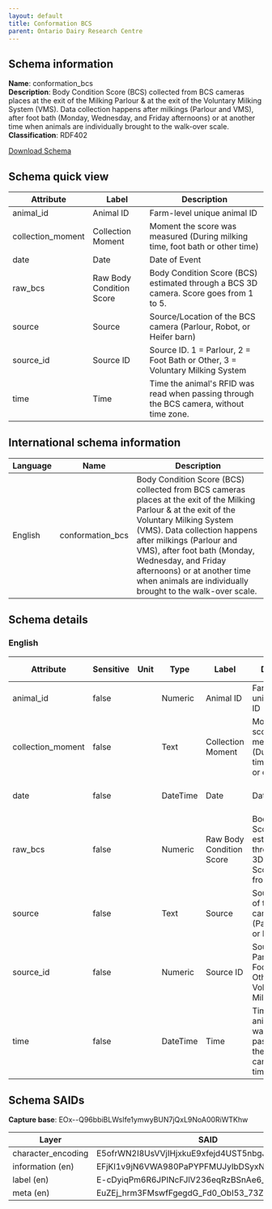 ```yaml
---
layout: default  
title: Conformation BCS
parent: Ontario Dairy Research Centre   
---
```


## Schema information

**Name**: conformation_bcs  
**Description**: Body Condition Score (BCS) collected from BCS cameras places at the exit of the Milking Parlour & at the exit of the Voluntary Milking System (VMS). Data collection happens after milkings (Parlour and VMS), after foot bath (Monday, Wednesday, and Friday afternoons) or at another time when animals are individually brought to the walk-over scale.  
**Classification**: RDF402 

[Download Schema](Schema_BCS.zip) 

## Schema quick view

| Attribute | Label | Description |
| --- | --- | --- |
| animal_id | Animal ID | Farm-level unique animal ID |
| collection_moment | Collection Moment | Moment the score was measured (During milking time, foot bath or other time) |
| date | Date | Date of Event |
| raw_bcs | Raw Body Condition Score | Body Condition Score (BCS) estimated through a BCS 3D camera. Score goes from 1 to 5. |
| source | Source | Source/Location of the BCS camera (Parlour, Robot, or Heifer barn) |
| source_id | Source ID | Source ID. 1 = Parlour, 2 = Foot Bath or Other, 3 = Voluntary Milking System |
| time | Time | Time the animal's RFID was read when passing through the BCS camera, without time zone. |

## International schema information

| Language | Name | Description |
| --- | --- | --- |
| English | conformation_bcs | Body Condition Score (BCS) collected from BCS cameras places at the exit of the Milking Parlour & at the exit of the Voluntary Milking System (VMS). Data collection happens after milkings (Parlour and VMS), after foot bath (Monday, Wednesday, and Friday afternoons) or at another time when animals are individually brought to the walk-over scale. |

## Schema details

### English

| Attribute | Sensitive | Unit | Type | Label | Description | List | Character encoding |
| --- | --- | --- | --- | --- | --- | --- | --- |
| animal_id | false |  | Numeric | Animal ID | Farm-level unique animal ID | Not a list | utf-8 |
| collection_moment | false |  | Text | Collection Moment | Moment the score was measured (During milking time, foot bath or other time) | Not a list | utf-8 |
| date | false |  | DateTime | Date | Date of Event | Not a list | utf-8 |
| raw_bcs | false |  | Numeric | Raw Body Condition Score | Body Condition Score (BCS) estimated through a BCS 3D camera. Score goes from 1 to 5. | Not a list | utf-8 |
| source | false |  | Text | Source | Source/Location of the BCS camera (Parlour, Robot, or Heifer barn) | Not a list | utf-8 |
| source_id | false |  | Numeric | Source ID | Source ID. 1 = Parlour, 2 = Foot Bath or Other, 3 = Voluntary Milking System | Not a list | utf-8 |
| time | false |  | DateTime | Time | Time the animal's RFID was read when passing through the BCS camera, without time zone. | Not a list | utf-8 |

## Schema SAIDs

**Capture base**: EOx--Q96bbiBLWsIfe1ymwyBUN7jQxL9NoA00RiWTKhw

| Layer | SAID |
| --- | --- |
| character_encoding | E5ofrWN2I8UsVVjIHjxkuE9xfejd4UST5nbgJph6nsDU |
| information (en) | EFjKI1v9jN6VWA980PaPYPFMUJyIbDSyxNDK07QgHpvw |
| label (en) | E-cDyiqPm6R6JPINcFJlV236eqRzBSnAe6_KKwfQMcE4 |
| meta (en) | EuZEj_hrm3FMswfFgegdG_Fd0_ObI53_73ZhB77jJK5U |
